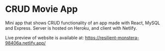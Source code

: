 # CRUD Movie App

Mini app that shows CRUD functionality of an app made with React, MySQL and Express.
Server is hosted on Heroku, and client with Netlify.

Live preview of website is available at: https://resilient-monstera-98406a.netlify.app/

